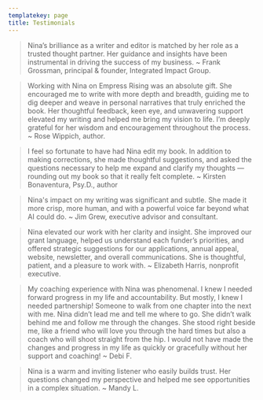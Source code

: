 ```yaml
---
templatekey: page
title: Testimonials
---
```

>Nina’s brilliance as a writer and editor is matched by her role as a trusted thought partner. Her
guidance and insights have been instrumental in driving the success of my business. ~ Frank Grossman, principal & founder, Integrated Impact Group.

>Working with Nina on Empress Rising was an absolute gift. She encouraged me to write with more depth and breadth, guiding me to dig deeper and weave in personal narratives that truly enriched the book. Her thoughtful feedback, keen eye, and unwavering support elevated my writing and helped me bring my vision to life. I’m deeply grateful for her wisdom and encouragement throughout the process. ~ Rose Wippich, author.

>I feel so fortunate to have had Nina edit my book. In addition to making corrections, she made thoughtful suggestions, and asked the questions necessary to help me expand and clarify my thoughts — rounding out my book so that it really felt complete. ~ Kirsten Bonaventura, Psy.D., author

>Nina's impact on my writing was significant and subtle. She made it more crisp, more human, and with a powerful voice far beyond what AI could do. ~ Jim Grew, executive advisor and consultant.

>Nina elevated our work with her clarity and insight. She improved our grant language, helped us understand each funder’s priorities, and offered strategic suggestions for our applications, annual appeal, website, newsletter, and overall communications. She is thoughtful, patient, and a pleasure to work with. ~ Elizabeth Harris, nonprofit executive.

> My coaching experience with Nina was phenomenal. I knew I needed forward progress in my life and accountability. But mostly, I knew I needed partnership! Someone to walk from one chapter into the next with me. Nina didn’t lead me and tell me where to go. She didn’t walk behind me and follow me through the changes. She stood right beside me, like a friend who will love you through the hard times but also a coach who will shoot straight from the hip. I would not have made the changes and progress in my life as quickly or gracefully without her support and coaching! ~ Debi F.

> Nina is a warm and inviting listener who easily builds trust. Her questions changed my perspective and helped me see opportunities in a complex situation. ~ Mandy L.
